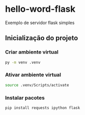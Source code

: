 # hello-word-flask
Exemplo de servidor flask simples


## Inicialização do projeto

### Criar ambiente virtual
```sh
py -m venv .venv
```

### Ativar ambiente virtual
```sh
source .venv/Scripts/activate
```

### Instalar pacotes
```sh
pip install requests ipython flask
```
